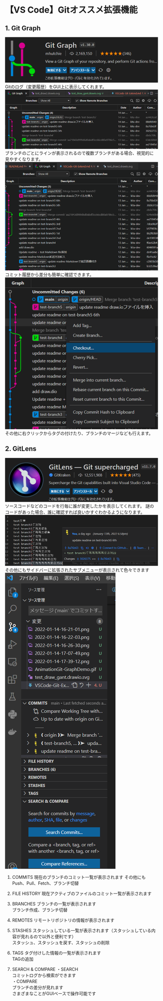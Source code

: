 
# 【VS Code】Gitオススメ拡張機能

## 1. Git Graph

![Git Graph](2022-01-14-16-22-03.png)  
Gitのログ（変更履歴）をGUI上に表示してくれます。
![Git Graph image](2022-01-14-16-26-30.png)
ブランチのごとにラインが表示されるので複数ブランチがある場合、視覚的に
見やすくなります。
![Git Graph demo](AnimationGit-GraphDemo.gif)
コミット履歴から差分も簡単に確認できます。
![Git Graph Context menu](2022-01-14-17-07-49.png)  
その他に右クリックからタグの付けたり、ブランチのマージなども行えます。

## 2. GitLens

![GitLens](2022-01-14-16-21-01.png)  
ソースコードなどのコードを行毎に誰が変更したかを表示してくれます。
謎のコードがあった場合、誰に確認すれば良いかすぐわかるようになります。
![GitLens Row commitLog](2022-01-14-17-39-12.png)
その他にもサイドバーに拡張されたサブメニューが表示されて色々できます
![GitLens Side var](2022-01-14-17-43-36.png)  

1. COMMITS
   現在のブランチのコミット一覧が表示されます
   その他にもPush、Pull、Fetch、ブランチ切替  
2. FILE HISTORY
   現在アクティブのファイルのコミット一覧が表示されます  

3. BRANCHES
   ブランチの一覧が表示されます  
   ブランチ作成、ブランチ切替  
4. REMOTES
   リモートリポジトリの情報が表示されます  
5. STASHES
   スタッシュしている一覧が表示されます（スタッシュしている内容が見れるので以外と便利です）  
   スタッシュ、スタッシュを戻す、スタッシュの削除  
6. TAGS
   タグ付けした情報の一覧が表示されます  
   TAGの追加  
7. SEARCH & COMPARE
   ・SEARCH  
     コミットログから検索ができます  
   ・COMPARE  
     ブランチの差分が見れます  
さまざまなことがGUIベースで操作可能です
